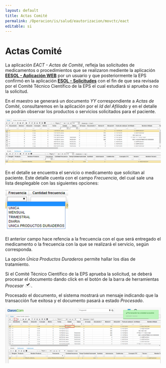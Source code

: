```yaml
---
layout: default
title: Actas Comité
permalink: /Operacion/is/salud/eautorizacion/movctc/eact
editable: si
---
```


# Actas Comité

La aplicación _EACT - Actas de Comité_, refleja las solicitudes de medicamentos o procedimientos que se realizaron mediente la aplicación [**EESOL - Aplicación WEB**]() por un usuario y que posteriormente la EPS confirmó en la aplicación [**ESOL - Solicitudes**]() con el fin de que sea revisada por el Comité Técnico Científico de la EPS el cual estudiará si aprueba o no la solicitud.  

En el maestro se generará un documento _YY_ correspondiente a _Actas de Comité_, consultaremos en la aplicación por el _Id del Afiliado_ y en el detalle se podrán observar los productos o servicios solicitados para el paciente.  

![](eact.png)

En el detalle se encuentra el servicio o medicamento que solicitan al paciente. Este detalle cuenta con el campo _Frecuencia_, del cual sale una lista desplegable con las siguientes opciones:

![](eact1.png)

El anterior campo hace refencia a la frecuencia con el que será entregado el medicamento o la frecuencia con la que se realizará el servicio, según corresponda.  


La opción _Única Productos Duraderos_ permite hallar los días de tratamiento.  

Si el Comité Técnico Científico de la EPS aprueba la solicitud, se deberá procesar el documento dando click en el botón de la barra de herramientas _Procesar_ ![](procesar.png).  

Procesado el documento, el sistema mostrará un mensaje indicando que la transacción fue exitosa y el documento pasará a estado _Procesado_.

![](eact2.png)





